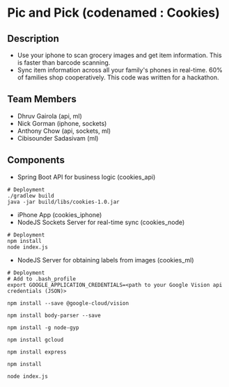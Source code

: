 # Pic and Pick (codenamed : Cookies)

## Description
* Use your iphone to scan grocery images and get item information. This is faster than barcode scanning. 
* Sync item information across all your family's phones in real-time. 60% of families shop cooperatively. This code was written for a hackathon.

## Team Members
* Dhruv Gairola (api, ml)
* Nick Gorman (iphone, sockets)
* Anthony Chow (api, sockets, ml)
* Cibisounder Sadasivam (ml)

## Components

* Spring Boot API for business logic (cookies_api)
```
# Deployment
./gradlew build
java -jar build/libs/cookies-1.0.jar
```
* iPhone App (cookies_iphone)
* NodeJS Sockets Server for real-time sync (cookies_node)
```
# Deployment
npm install
node index.js
```
* NodeJS Server for obtaining labels from images (cookies_ml)
```
# Deployment 
# Add to .bash_profile
export GOOGLE_APPLICATION_CREDENTIALS=<path to your Google Vision api credentials (JSON)>

npm install --save @google-cloud/vision

npm install body-parser --save

npm install -g node-gyp

npm install gcloud

npm install express

npm install

node index.js
```
